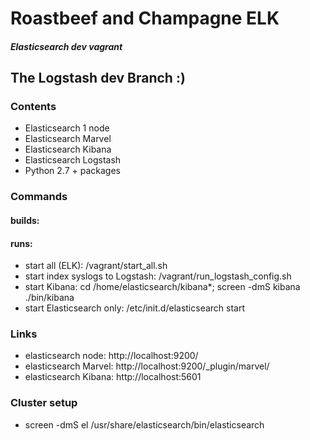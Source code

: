 # Roastbeef and Champagne ELK
##### Elasticsearch dev vagrant<br>

## The Logstash dev Branch :)

### Contents
* Elasticsearch 1 node
* Elasticsearch Marvel
* Elasticsearch Kibana
* Elasticsearch Logstash
* Python 2.7 + packages

### Commands

#### builds:


#### runs:

* start all (ELK): /vagrant/start_all.sh
* start index syslogs to Logstash: /vagrant/run_logstash_config.sh
* start Kibana: cd /home/elasticsearch/kibana*; screen -dmS kibana ./bin/kibana
* start Elasticsearch only: /etc/init.d/elasticsearch start

### Links

* elasticsearch node: http://localhost:9200/
* elasticsearch Marvel: http://localhost:9200/_plugin/marvel/
* elasticsearch Kibana: http://localhost:5601

### Cluster setup

* screen -dmS el /usr/share/elasticsearch/bin/elasticsearch